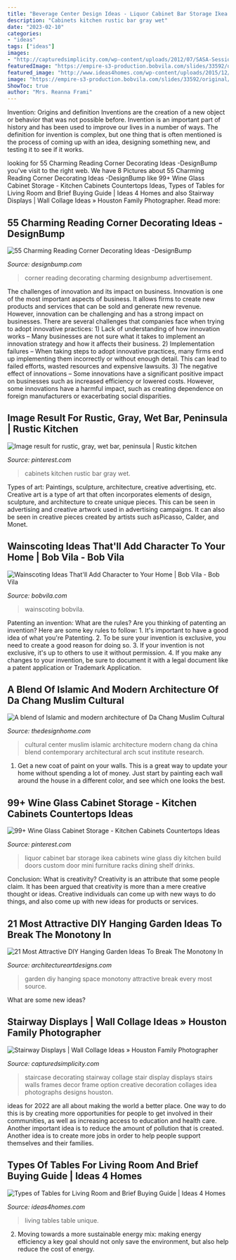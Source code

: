 ```yaml
---
title: "Beverage Center Design Ideas - Liquor Cabinet Bar Storage Ikea Cabinets Wine Glass Diy Kitchen Build Doors Custom Door Mini Furniture Racks Dining Shelf Drinks"
description: "Cabinets kitchen rustic bar gray wet"
date: "2023-02-10"
categories:
- "ideas"
tags: ["ideas"]
images:
- "http://capturedsimplicity.com/wp-content/uploads/2012/07/SASA-Session-option-B.jpg"
featuredImage: "https://empire-s3-production.bobvila.com/slides/33592/original/Wainscoting_Ideas_with_Stairs.jpg?1567127521"
featured_image: "http://www.ideas4homes.com/wp-content/uploads/2015/12/Unique-Multifungtion-for-Table-For-Living-Room-With-Two-Color-and-Low-Design-Inspiration.jpg"
image: "https://empire-s3-production.bobvila.com/slides/33592/original/Wainscoting_Ideas_with_Stairs.jpg?1567127521"
ShowToc: true
author: "Mrs. Reanna Frami"
---
```



Invention: Origins and definition
Inventions are the creation of a new object or behavior that was not possible before. Invention is an important part of history and has been used to improve our lives in a number of ways. The definition for invention is complex, but one thing that is often mentioned is the process of coming up with an idea, designing something new, and testing it to see if it works.

	

		
looking for 55 Charming Reading Corner Decorating Ideas -DesignBump you've visit to the right web. We have 8 Pictures about 55 Charming Reading Corner Decorating Ideas -DesignBump like 99+ Wine Glass Cabinet Storage - Kitchen Cabinets Countertops Ideas, Types of Tables for Living Room and Brief Buying Guide | Ideas 4 Homes and also Stairway Displays | Wall Collage Ideas » Houston Family Photographer. Read more:
		
    
## 55 Charming Reading Corner Decorating Ideas -DesignBump

<img loading=lazy src="https://designbump.com/wp-content/uploads/2015/11/reading-corner-nook15.jpg" onerror="this.onerror=null;this.src='https://tse1.mm.bing.net/th?id=OIP.jMiaANAbVp8b259YGktSxAHaLG&amp;pid=15.1';" alt="55 Charming Reading Corner Decorating Ideas -DesignBump">

_Source: designbump.com_

>corner reading decorating charming designbump advertisement. 

	

The challenges of innovation and its impact on business.
Innovation is one of the most important aspects of business. It allows firms to create new products and services that can be sold and generate new revenue. However, innovation can be challenging and has a strong impact on businesses. There are several challenges that companies face when trying to adopt innovative practices: 1) Lack of understanding of how innovation works – Many businesses are not sure what it takes to implement an innovation strategy and how it affects their business. 2) Implementation failures – When taking steps to adopt innovative practices, many firms end up implementing them incorrectly or without enough detail. This can lead to failed efforts, wasted resources and expensive lawsuits. 3) The negative effect of innovations – Some innovations have a significant positive impact on businesses such as increased efficiency or lowered costs. However, some innovations have a harmful impact, such as creating dependence on foreign manufacturers or exacerbating social disparities.

    
## Image Result For Rustic, Gray, Wet Bar, Peninsula | Rustic Kitchen

<img loading=lazy src="https://i.pinimg.com/736x/44/3d/b9/443db9681dc21cc85c37e6002b66a44b.jpg" onerror="this.onerror=null;this.src='https://tse4.mm.bing.net/th?id=OIP.8zxGIj1nHlq4xIJg8gW90gDMEy&amp;pid=15.1';" alt="Image result for rustic, gray, wet bar, peninsula | Rustic kitchen">

_Source: pinterest.com_

>cabinets kitchen rustic bar gray wet. 

	

Types of art: Paintings, sculpture, architecture, creative advertising, etc.
Creative art is a type of art that often incorporates elements of design, sculpture, and architecture to create unique pieces. This can be seen in advertising and creative artwork used in advertising campaigns. It can also be seen in creative pieces created by artists such asPicasso, Calder, and Monet.

    
## Wainscoting Ideas That&#039;ll Add Character To Your Home | Bob Vila - Bob Vila

<img loading=lazy src="https://empire-s3-production.bobvila.com/slides/33592/original/Wainscoting_Ideas_with_Stairs.jpg?1567127521" onerror="this.onerror=null;this.src='https://tse4.mm.bing.net/th?id=OIP.GJPmPOTXLOYHKBPAGyC5VgHaFX&amp;pid=15.1';" alt="Wainscoting Ideas That&#039;ll Add Character to Your Home | Bob Vila - Bob Vila">

_Source: bobvila.com_

>wainscoting bobvila. 

	

Patenting an invention: What are the rules?
Are you thinking of patenting an invention? Here are some key rules to follow: 1. It's important to have a good idea of what you're Patenting. 
2. To be sure your invention is exclusive, you need to create a good reason for doing so. 
3. If your invention is not exclusive, it's up to others to use it without permission. 4. If you make any changes to your invention, be sure to document it with a legal document like a patent application or Trademark Application. 
    
## A Blend Of Islamic And Modern Architecture Of Da Chang Muslim Cultural

<img loading=lazy src="http://thedesignhome.com/wp-content/uploads/2016/12/A-blend-of-Islamic-and-modern-architecture-of-Da-Chang-Muslim-Cultural-Center-in-China3.jpg" onerror="this.onerror=null;this.src='https://tse3.mm.bing.net/th?id=OIP.uDlJsjCKbyj36Llb2MV1XAHaNY&amp;pid=15.1';" alt="A blend of Islamic and modern architecture of Da Chang Muslim Cultural">

_Source: thedesignhome.com_

>cultural center muslim islamic architecture modern chang da china blend contemporary architectural arch scut institute research. 

	

1. Get a new coat of paint on your walls. This is a great way to update your home without spending a lot of money. Just start by painting each wall around the house in a different color, and see which one looks the best.

    
## 99+ Wine Glass Cabinet Storage - Kitchen Cabinets Countertops Ideas

<img loading=lazy src="https://i.pinimg.com/736x/9b/80/01/9b8001c8de3ef41dcd35a25ec9f3b1c5.jpg" onerror="this.onerror=null;this.src='https://tse3.mm.bing.net/th?id=OIP.AVeoM8JKUR4npYCK7O1MYQHaJ3&amp;pid=15.1';" alt="99+ Wine Glass Cabinet Storage - Kitchen Cabinets Countertops Ideas">

_Source: pinterest.com_

>liquor cabinet bar storage ikea cabinets wine glass diy kitchen build doors custom door mini furniture racks dining shelf drinks. 

	

Conclusion: What is creativity?
Creativity is an attribute that some people claim. It has been argued that creativity is more than a mere creative thought or ideas. Creative individuals can come up with new ways to do things, and also come up with new ideas for products or services.

    
## 21 Most Attractive DIY Hanging Garden Ideas To Break The Monotony In

<img loading=lazy src="https://www.architectureartdesigns.com/wp-content/uploads/2016/03/3-67.jpg" onerror="this.onerror=null;this.src='https://tse2.mm.bing.net/th?id=OIP.8WZDAE0y_q_1foVOsJp_8wHaJ3&amp;pid=15.1';" alt="21 Most Attractive DIY Hanging Garden Ideas To Break The Monotony In">

_Source: architectureartdesigns.com_

>garden diy hanging space monotony attractive break every most source. 

	

What are some new ideas?
 

    
## Stairway Displays | Wall Collage Ideas » Houston Family Photographer

<img loading=lazy src="http://capturedsimplicity.com/wp-content/uploads/2012/07/SASA-Session-option-B.jpg" onerror="this.onerror=null;this.src='https://tse1.mm.bing.net/th?id=OIP.dmKWmzoFEjJxgaGa9sQjkwHaJ4&amp;pid=15.1';" alt="Stairway Displays | Wall Collage Ideas » Houston Family Photographer">

_Source: capturedsimplicity.com_

>staircase decorating stairway collage stair display displays stairs walls frames decor frame option creative decoration collages idea photographs designs houston. 

	

ideas for 2022 are all about making the world a better place. One way to do this is by creating more opportunities for people to get involved in their communities, as well as increasing access to education and health care. Another important idea is to reduce the amount of pollution that is created. Another idea is to create more jobs in order to help people support themselves and their families.

    
## Types Of Tables For Living Room And Brief Buying Guide | Ideas 4 Homes

<img loading=lazy src="http://www.ideas4homes.com/wp-content/uploads/2015/12/Unique-Multifungtion-for-Table-For-Living-Room-With-Two-Color-and-Low-Design-Inspiration.jpg" onerror="this.onerror=null;this.src='https://tse4.mm.bing.net/th?id=OIP.ZdZ-tkPzoFelbhZktzkI1AHaFj&amp;pid=15.1';" alt="Types of Tables for Living Room and Brief Buying Guide | Ideas 4 Homes">

_Source: ideas4homes.com_

>living tables table unique. 

	

2. Moving towards a more sustainable energy mix: making energy efficiency a key goal should not only save the environment, but also help reduce the cost of energy.

